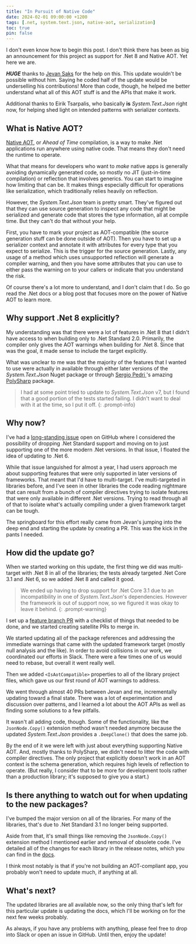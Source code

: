 ```yaml
---
title: "In Pursuit of Native Code"
date: 2024-02-01 09:00:00 +1200
tags: [.net, system.text.json, native-aot, serialization]
toc: true
pin: false
---
```


I don't even know how to begin this post.  I don't think there has been as big an announcement for this project as support for .Net 8 and Native AOT.  Yet here we are.

***HUGE*** thanks to [Jevan Saks](https://github.com/jevansaks) for the help on this.  This update wouldn't be possible without him.  Saying he coded half of the update would be underselling his contributions!  More than code, though, he helped me better understand what all of this AOT stuff is and the APIs that make it work.

Additional thanks to Eirik Tsarpalis, who basically **is** _System.Text.Json_ right now, for helping shed light on intended patterns with serializer contexts.

## What is Native AOT?

[Native AOT](https://learn.microsoft.com/en-us/dotnet/core/deploying/native-aot/), or _Ahead of Time_ compilation, is a way to make .Net applications run anywhere using native code.  That means they don't need the runtime to operate.

What that means for developers who want to _make_ native apps is generally avoiding dynamically generated code, so mostly no JIT (just-in-time compilation) or reflection that involves generics.  You can start to imagine how limiting that can be.  It makes things especially difficult for operations like serialization, which traditionally relies heavily on reflection.

However, the _System.Text.Json_ team is pretty smart.  They've figured out that they can use source generation to inspect any code that might be serialized and generate code that stores the type information, all at compile time.  But they can't do that without your help.

First, you have to mark your project as AOT-compatible (the source generation stuff can be done outside of AOT).  Then you have to set up a serializer context and annotate it with attributes for every type that you expect to serialize.  This is the trigger for the source generation.  Lastly, any usage of a method which uses unsupported reflection will generate a compiler warning, and then you have some attributes that you can use to either pass the warning on to your callers or indicate that you understand the risk.

Of course there's a lot more to understand, and I don't claim that I do.  So go read the .Net docs or a blog post that focuses more on the power of Native AOT to learn more.

## Why support .Net 8 explicitly?

My understanding was that there were a lot of features in .Net 8 that I didn't have access to when building only to .Net Standard 2.0.  Primarily, the compiler only gives the AOT warnings when building for .Net 8.  Since that was the goal, it made sense to include the target explicitly.

What was unclear to me was that the majority of the features that I wanted to use were actually in available through either later versions of the _System.Text.Json_ Nuget package or through [Sergio Pedri
](https://github.com/Sergio0694)'s amazing [PolySharp](https://github.com/Sergio0694/PolySharp) package.

> I had at some point tried to update to _System.Text.Json_ v7, but I found that a good portion of the tests started failing.  I didn't want to deal with it at the time, so I put it off.
{: .prompt-info}

## Why now?

I've had a [long-standing issue](https://github.com/gregsdennis/json-everything/issues/390) open on GitHub where I considered the possibility of dropping .Net Standard support and moving on to just supporting one of the more modern .Net versions.  In that issue, I floated the idea of updating to .Net 6.

While that issue languished for almost a year, I had users approach me about supporting features that were only supported in later versions of frameworks.  That meant that I'd have to multi-target.  I've multi-targeted in libraries before, and I've seen in other libraries the code reading nightmare that can result from a bunch of compiler directives trying to isolate features that were only available in different .Net versions.  Trying to read through all of that to isolate what's actually compiling under a given framework target can be tough.

The springboard for this effort really came from Jevan's jumping into the deep end and starting the update by creating a PR.  This was the kick in the pants I needed.

## How did the update go?

When we started working on this update, the first thing we did was multi-target with .Net 8 in all of the libraries; the tests already targeted .Net Core 3.1 and .Net 6, so we added .Net 8 and called it good.

> We ended up having to drop support for .Net Core 3.1 due to an incompatibility in one of _System.Text.Json_'s dependencies.  However the framework is out of support now, so we figured it was okay to leave it behind.
{: .prompt-warning}

I set up a [feature branch PR](https://github.com/gregsdennis/json-everything/pull/619) with a checklist of things that needed to be done, and we started creating satellite PRs to merge in.

We started updating all of the package references and addressing the immediate warnings that came with the updated framework target (mostly null analysis and the like).  In order to avoid collisions in our work, we coordinated our efforts in Slack.  There were a few times one of us would need to rebase, but overall it went really well.

Then we added `<IsAotCompatible>` properties to all of the library project files, which gave us our first round of AOT warnings to address.

We went through almost 40 PRs between Jevan and me, incrementally updating toward a final state.  There was a lot of experimentation and discussion over patterns, and I learned a lot about the AOT APIs as well as finding some solutions to a few pitfalls.

It wasn't all adding code, though.  Some of the functionality, like the `JsonNode.Copy()` extension method wasn't needed anymore because the updated _System.Text.Json_ provides a `.DeepClone()` that does the same job.

By the end of it we were left with just about everything supporting Native AOT.  And, mostly thanks to PolySharp, we didn't need to litter the code with compiler directives.  The only project that explicitly doesn't work in an AOT context is the schema generation, which requires high levels of reflection to operate.  (But really, I consider that to be more for development tools rather than a production library; it's supposed to give you a start.)

## Is there anything to watch out for when updating to the new packages?

I've bumped the major version on all of the libraries.  For many of the libraries, that's due to .Net Standard 3.1 no longer being supported.

Aside from that, it's small things like removing the `JsonNode.Copy()` extension method I mentioned earlier and removal of obsolete code.  I've detailed all of the changes for each library in the release notes, which you can find in the [docs](https://docs.json-everything.net/).

I think most notably is that if you're not building an AOT-compliant app, you probably won't need to update much, if anything at all.

## What's next?

The updated libraries are all available now, so the only thing that's left for this particular update is updating the docs, which I'll be working on for the next few weeks probably.

As always, if you have any problems with anything, please feel free to drop into Slack or open an issue in GitHub.  Until then, enjoy the update!
